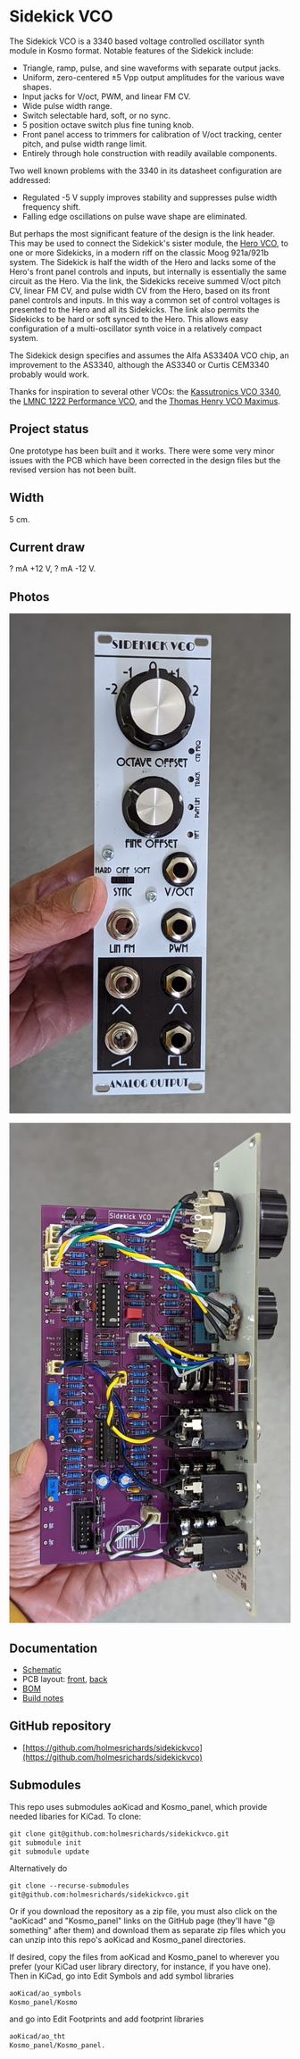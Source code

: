 # Sidekick VCO

The Sidekick VCO is a 3340 based voltage controlled oscillator synth module in Kosmo format. Notable features of the Sidekick include:

* Triangle, ramp, pulse, and sine waveforms with separate output jacks.
* Uniform, zero-centered ±5 Vpp output amplitudes for the various wave shapes.
* Input jacks for V/oct, PWM, and linear FM CV.
* Wide pulse width range.
* Switch selectable hard, soft, or no sync.
* 5 position octave switch plus fine tuning knob.
* Front panel access to trimmers for calibration of V/oct tracking, center pitch, and pulse width range limit.
* Entirely through hole construction with readily available components.

Two well known problems with the 3340 in its datasheet configuration are addressed:

* Regulated -5 V supply improves stability and suppresses pulse width frequency shift.
* Falling edge oscillations on pulse wave shape are eliminated.

But perhaps the most significant feature of the design is the link header. This may be used to connect the Sidekick's sister module, the [Hero VCO](https://github.com/holmesrichards/herovco), to one or more Sidekicks, in a modern riff on the classic Moog 921a/921b system. The Sidekick is half the width of the Hero and lacks some of the Hero's front panel controls and inputs, but internally is essentially the same circuit as the Hero. Via the link, the Sidekicks receive summed V/oct pitch CV, linear FM CV, and pulse width CV from the Hero, based on its front panel controls and inputs. In this way a common set of control voltages is presented to the Hero and all its Sidekicks. The link also permits the Sidekicks to be hard or soft synced to the Hero. This allows easy configuration of a multi-oscillator synth voice in a relatively compact system.

The Sidekick design specifies and assumes the Alfa AS3340A VCO chip, an improvement to the AS3340, although the AS3340 or Curtis CEM3340 probably would work.

Thanks for inspiration to several other VCOs: the [Kassutronics VCO 3340](https://kassu2000.blogspot.com/2018/06/vco-3340.html), the [LMNC 1222 Performance VCO](https://www.lookmumnocomputer.com/1222-performance-vco), and the [Thomas Henry VCO Maximus](https://www.birthofasynth.com/Thomas_Henry/Pages/VCO_Maximus-Detail.html).

## Project status

One prototype has been built and it works. There were some very minor issues with the PCB which have been corrected in the design files but the revised version has not been built.

## Width

5 cm.

## Current draw
? mA +12 V, ? mA -12 V.


## Photos

![](Images/sidekickvco.jpg)

![](Images/sidekickvco_pcb.jpg)

## Documentation

* [Schematic](Docs/sidekickvco.pdf)
* PCB layout: [front](Docs/sidekickvco_layout_front.pdf), [back](Docs/sidekickvco_layout_back.pdf)
* [BOM](Docs/sidekickvco_bom.md)
* [Build notes](Docs/build.md)

## GitHub repository

* [https://github.com/holmesrichards/sidekickvco](https://github.com/holmesrichards/sidekickvco)

## Submodules

This repo uses submodules aoKicad and Kosmo_panel, which provide needed libaries for KiCad. To clone:

```
git clone git@github.com:holmesrichards/sidekickvco.git
git submodule init
git submodule update
```


Alternatively do

```
git clone --recurse-submodules git@github.com:holmesrichards/sidekickvco.git
```

Or if you download the repository as a zip file, you must also click on the "aoKicad" and "Kosmo\_panel" links on the GitHub page (they'll have "@ something" after them) and download them as separate zip files which you can unzip into this repo's aoKicad and Kosmo\_panel directories.

If desired, copy the files from aoKicad and Kosmo\_panel to wherever you prefer (your KiCad user library directory, for instance, if you have one). Then in KiCad, go into Edit Symbols and add symbol libraries 

```
aoKicad/ao_symbols
Kosmo_panel/Kosmo
```
and go into Edit Footprints and add footprint libraries 
```
aoKicad/ao_tht
Kosmo_panel/Kosmo_panel.
```
